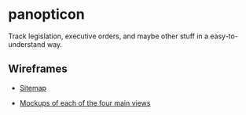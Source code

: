 # panopticon
Track legislation, executive orders, and maybe other stuff in a easy-to-understand way.


## Wireframes

+ [Sitemap](https://app.mockflow.com/view/D8ffbe54f276087d9d962c93944719055#/page/755717b281bf47789e29b55e26dbc29f)

+ [Mockups of each of the four main views](https://app.mockflow.com/view/D8ffbe54f276087d9d962c93944719055#/page/755717b281bf47789e29b55e26dbc29f)

